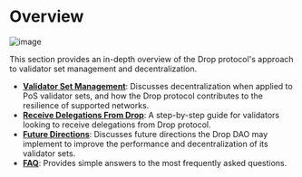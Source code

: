 # Overview
![image](https://github.com/hadronlabs-org/drop-docs/assets/103267218/3727d7f5-1e0d-4f70-91ac-f7ad9cf6d092)

This section provides an in-depth overview of the Drop protocol's approach to validator set management and decentralization. 

- [**Validator Set Management**](/valset.md): Discusses decentralization when applied to PoS validator sets, and how the Drop protocol contributes to the resilience of supported networks.
- [**Receive Delegations From Drop**](/validators/onboard.md): A step-by-step guide for validators looking to receive delegations from Drop protocol.
- [**Future Directions**](/validators/onboard.md): Discusses future directions the Drop DAO may implement to improve the performance and decentralization of its validator sets.
- [**FAQ**](/validators/faq.md): Provides simple answers to the most frequently asked questions.
